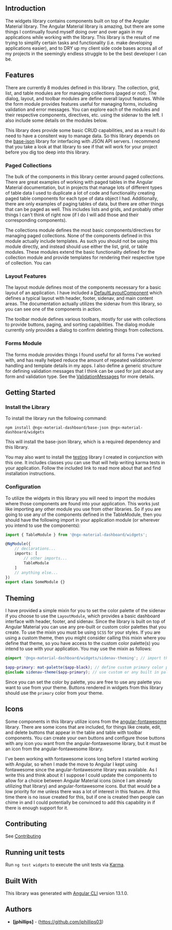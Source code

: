 ## Introduction

The widgets library contains components built on top of the Angular Material
library. The Angular Material library is amazing, but there are some things
I continually found myself doing over and over again in my applications while
working with the library. This library is the result of me trying to simplify
certain tasks and functionality (i.e. make developing applications easier),
and to DRY up my client side code bases across all of my projects in the
seemingly endless struggle to be the best developer I can be.

## Features

There are currently 8 modules defined in this library. The collection, grid, list, and table modules are for managing collections (paged or not). The dialog, layout, and toolbar modules are define overall layout features. While the form module provides features useful for managing forms, including validation and error messages. You can explore each of the modules and their respective components, directives, etc. using the sidenav to the left. I also include some details on the modules below.

This library does provide some basic CRUD capabilities, and as a result I do need to have a consitent way to manage data. So this library depends on the [base-json](./base-json) library for interfacing with JSON API servers. I recommend that you take a look at that library to see if that will work for your project before you dig too deep into this library.

### Paged Collections

The bulk of the components in this library center around paged collections. There are great examples of working with paged tables in the Angular Material documentation, but in projects that manage lots of different types of table data I used to duplicate a lot of code and functionality creating paged table components for each type of data object I had. Additionally, there are only examples of paging tables of data, but there are other things that can be paged as well. This includes lists and grids, and probably other things I can't think of right now (if I do I will add those and their corresponding components).

The collections module defines the most basic components/directives for managing paged collections. None of the components defined in this module actually include templates. As such you should not be using this module directly, and instead should use either the list, grid, or table modules. These modules extend the basic functionality defined for the collection module and provide templates for rendering their respective type of collection. You can

### Layout Features

The layout module defines most of the components necessary for a basic layout of an application. I have included a [DefaultLayoutComponent](/widgets/layout/components/default-layout) which defines a typical layout with header, footer, sidenav, and main content areas. The documentation actually utilizes the sidenav from this library, so you can see one of the components in action.

The toolbar module defines various toolbars, mostly for use with collections to provide buttons, paging, and sorting capabilities. The dialog module currently only provides a dialog to confirm deleting things from collections.

### Forms Module

The forms module provides things I found useful for all forms I've worked with, and has really helped reduce the amount of repeated validation/error handling and template details in my apps. I also define a generic structure for defining validation messages that I think can be used for just about any form and validation type. See the [ValidationMessages](/widgets/interfaces/validation-messages) for more details.

## Getting Started

### Install the Library

To install the library run the following command:

```
npm install @ngx-material-dashboard/base-json @ngx-material-dashboard/widgets
```

This will install the base-json library, which is a required dependency and
this library.

You may also want to install the [testing](./testing)
library I created in conjunction with this one. It includes classes you can use that
will help writing karma tests in your application. Follow the included link to read
more about that and find installation instructions.

### Configuration

To utilize the widgets in this library you will need to import the modules where
those components are found into your application. This works just like importing
any other module you use from other libraries. So if you are going to use any of
the components defined in the TableModule, then you should have the following
import in your application module (or wherever you intend to use the components):

```typescript
import { TableModule } from '@ngx-material-dashboard/widgets';

@NgModule({
    // declarations...
    imports: [
        // other imports...
        TableModule
    ]
    // anything else...
})
export class SomeModule {}
```

## Theming

I have provided a simple mixin for you to set the color palette of the sidenav
if you choose to use the `LayoutModule`, which provides a basic dashboard
interface with header, footer, and sidenav. Since the library is built on top
of Angular Material you can use any pre-built or custom color palettes that
you create. To use the mixin you must be using `SCSS` for your styles. If you
are using a custom theme, then you might consider calling this mixin where you
define that theme, so you have access to the custom color palette(s) you intend
to use with your application. You may use the mixin as follows:

```scss
@import '@ngx-material-dashboard/widgets/sidenav-theming'; // import the mixin

$app-primary: mat-palette($app-black); // define custom primary color palette
@include sidenav-theme($app-primary); // use custom or any built in palette i.e. '$mat-blue'
```

Since you can set the color by palette, you are free to use any palette you want
to use from your theme. Buttons rendered in widgets from this library should use
the `primary` color from your theme.

## Icons

Some components in this library utilize icons from the
[angular-fontawesome](https://www.npmjs.com/package/@fortawesome/angular-fontawesome)
library. There are some icons that are included, for things like create, edit,
and delete buttons that appear in the table and table with toolbar components.
You can create your own buttons and configure those buttons with any icon you
want from the angular-fontawesome library, but it must be an icon from the
angular-fontawesome library.

I've been working with fontawesome icons long before I started working with
Angular, so when I made the move to Angular I kept using fontawesome since the
angular-fontawesome library was available. As I write this and think about it I
suppose I could update the components to allow for a choice between Angular
Material icons (since I am already utilizing that library) and
angular-fontawesome icons. But that would be a low priority for me unless there
was a lot of interest in this feature. At this time there is no issue created
for this, but if one is created then people can chime in and I could potentially
be convinced to add this capability in if there is enough support for it.

## Contributing

See [Contributing](https://github.com/ngx-material-dashboard/ngx-material-dashboard/CONTRIBUTING.md)


## Running unit tests

Run `ng test widgets` to execute the unit tests via
[Karma](https://karma-runner.github.io).

## Built With

This library was generated with [Angular CLI](https://github.com/angular/angular-cli)
version 13.1.0.

## Authors

* **[jphillips]** - (https://github.com/jphillips03)
